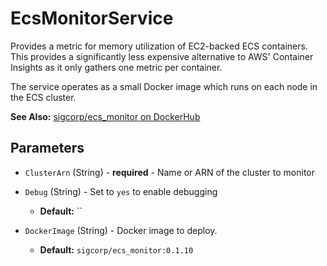 # EcsMonitorService

Provides a metric for memory utilization of EC2-backed ECS containers. This
provides a significantly less expensive alternative to AWS' Container Insights
as it only gathers one metric per container.

The service operates as a small Docker image which runs on each node in the ECS
cluster.

**See Also:** [sigcorp/ecs_monitor on DockerHub](https://hub.docker.com/r/sigcorp/ecs_monitor)
## Parameters

- `ClusterArn` (String) - **required** - Name or ARN of the cluster to monitor

- `Debug` (String) - Set to `yes` to enable debugging
  - **Default:** ``

- `DockerImage` (String) - Docker image to deploy.
  - **Default:** `sigcorp/ecs_monitor:0.1.10`

